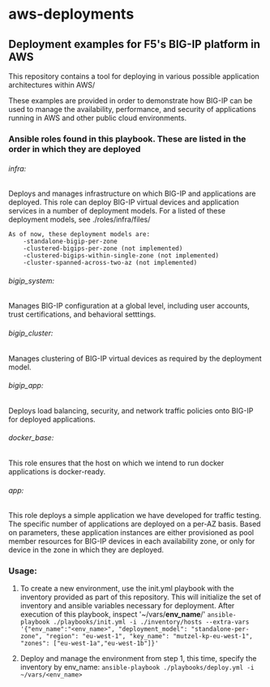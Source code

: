# aws-deployments
## Deployment examples for F5's BIG-IP platform in AWS

This repository contains a tool for deploying in various possible application architectures within AWS/

These examples are provided in order to demonstrate how BIG-IP can be used to manage the availability, performance, and security of applications running in AWS and other public cloud environments. 


### Ansible roles found in this playbook.  These are listed in the order in which they are deployed

###### infra: 
Deploys and manages infrastructure on which BIG-IP and applications are deployed.  This role can deploy BIG-IP virtual devices and application services in a number of deployment models.  For a listed of these deployment models, see ./roles/infra/files/

	As of now, these deployment models are:
		-standalone-bigip-per-zone
		-clustered-bigips-per-zone (not implemented)
		-clustered-bigips-within-single-zone (not implemented)
		-cluster-spanned-across-two-az (not implemented)

###### bigip_system:
Manages BIG-IP configuration at a global level, including user accounts, trust certifications, and behavioral setttings. 

###### bigip_cluster: 
Manages clustering of BIG-IP virtual devices as required by the deployment model. 

###### bigip_app: 
Deploys load balancing, security, and network traffic policies onto BIG-IP for deployed applications. 

###### docker_base:
This role ensures that the host on which we intend to run docker applications is docker-ready.

###### app:
This role deploys a simple application we have developed for traffic testing. 
The specific number of applications are deployed on a per-AZ basis.  Based on parameters, these application instances are either provisioned as pool member resources for BIG-IP devices in each availability zone, or only for device in the zone in which they are deployed. 

### Usage:

1) To create a new environment, use the init.yml playbook with the inventory provided as part of this repository. 
This will initialize the set of inventory and ansible variables necessary for deployment. After execution of this playbook, inspect '~/vars/<b>env_name</b>/'
 ```ansible-playbook ./playbooks/init.yml -i ./inventory/hosts --extra-vars '{"env_name":"<env_name>", "deployment_model": "standalone-per-zone", "region": "eu-west-1", "key_name": "mutzel-kp-eu-west-1", "zones": ["eu-west-1a","eu-west-1b"]}'```

2) Deploy and manage the environment from step 1, this time, specify the inventory by env_name: 
```ansible-playbook ./playbooks/deploy.yml -i ~/vars/<env_name>```


